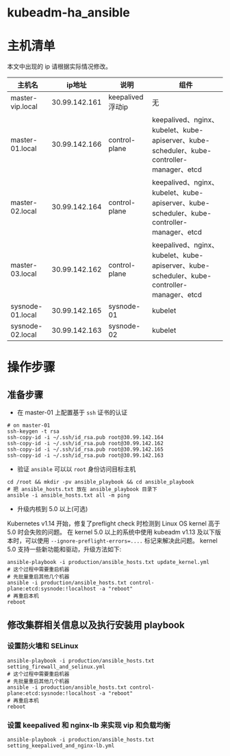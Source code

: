# kubeadm-ha_ansible

# 主机清单

本文中出现的 ip 请根据实际情况修改。

| 主机名 | ip地址 | 说明 | 组件 |
| --- | --- | --- | --- |
| master-vip.local | 30.99.142.161 | keepalived 浮动ip | 无 |
| master-01.local | 30.99.142.166 | control-plane | keepalived、nginx、kubelet、kube-apiserver、kube-scheduler、kube-controller-manager、etcd |
| master-02.local | 30.99.142.164 | control-plane | keepalived、nginx、kubelet、kube-apiserver、kube-scheduler、kube-controller-manager、etcd |
| master-03.local | 30.99.142.162 | control-plane | keepalived、nginx、kubelet、kube-apiserver、kube-scheduler、kube-controller-manager、etcd |
| sysnode-01.local | 30.99.142.165 | sysnode-01 | kubelet |
| sysnode-02.local | 30.99.142.163 | sysnode-02 | kubelet |

# 操作步骤

## 准备步骤

- 在 master-01 上配置基于 `ssh` 证书的认证

```
# on master-01
ssh-keygen -t rsa
ssh-copy-id -i ~/.ssh/id_rsa.pub root@30.99.142.164
ssh-copy-id -i ~/.ssh/id_rsa.pub root@30.99.142.162
ssh-copy-id -i ~/.ssh/id_rsa.pub root@30.99.142.165
ssh-copy-id -i ~/.ssh/id_rsa.pub root@30.99.142.163
```

- 验证 `ansible` 可以以 `root` 身份访问目标主机

```
cd /root && mkdir -pv ansible_playbook && cd ansible_playbook
# 把 ansible_hosts.txt 放在 ansible_playbook 目录下
ansible -i ansible_hosts.txt all -m ping
```

- 升级内核到 5.0 以上(可选)

Kubernetes v1.14 开始，修复了preflight check 时检测到 Linux OS kernel 高于 5.0 时会失败的问题。
在 kernel 5.0 以上的系统中使用 kubeadm v1.13 及以下版本时，可以使用 `--ignore-preflight-errors=....` 标记来解决此问题。
kernel 5.0 支持一些新功能和驱动，升级方法如下:

```
ansible-playbook -i production/ansible_hosts.txt update_kernel.yml
# 这个过程中需要重启机器
# 先批量重启其他几个机器
ansible -i production/ansible_hosts.txt control-plane:etcd:sysnode:!localhost -a "reboot"
# 再重启本机
reboot
```

## 修改集群相关信息以及执行安装用 playbook

### 设置防火墙和 SELinux

```
ansible-playbook -i production/ansible_hosts.txt setting_firewall_and_selinux.yml
# 这个过程中需要重启机器
# 先批量重启其他几个机器
ansible -i production/ansible_hosts.txt control-plane:etcd:sysnode:!localhost -a "reboot"
# 再重启本机
reboot
```

### 设置 keepalived 和 nginx-lb 来实现 vip 和负载均衡

```
ansible-playbook -i production/ansible_hosts.txt setting_keepalived_and_nginx-lb.yml
```



